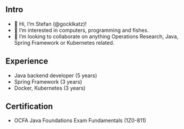 ## Intro

- 👋 Hi, I’m Stefan (@gocklkatz)!
- 👀 I’m interested in computers, programming and fishes.
- 💞️ I’m looking to collaborate on anything Operations Research, Java, Spring Framework or Kubernetes related.

## Experience

- Java backend developer (5 years)
- Spring Framework (3 years)
- Docker, Kubernetes (3 years)

## Certification

- OCFA Java Foundations Exam Fundamentals (1Z0-811)

<!---
gocklkatz/gocklkatz is a ✨ special ✨ repository because its `README.md` (this file) appears on your GitHub profile.
You can click the Preview link to take a look at your changes.
--->
